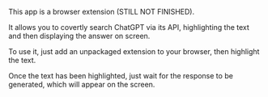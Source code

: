 This app is a browser extension (STILL NOT FINISHED). 

It allows you to covertly search ChatGPT via its API, highlighting the text and then displaying the answer on screen. 

To use it, just add an unpackaged extension to your browser, then highlight the text. 

Once the text has been highlighted, just wait for the response to be generated, which will appear on the screen.
